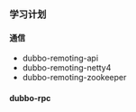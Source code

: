 ### 学习计划

#### 通信
* dubbo-remoting-api 
* dubbo-remoting-netty4
* dubbo-remoting-zookeeper


#### dubbo-rpc


